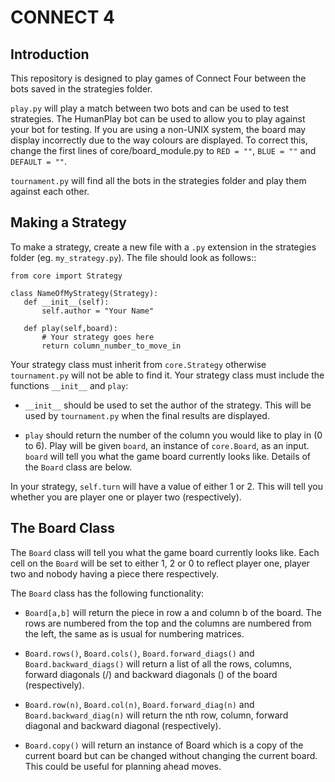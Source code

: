 CONNECT 4
=========

Introduction
------------
This repository is designed to play games of Connect Four between the bots
saved in the strategies folder.

``play.py`` will play a match between two bots and can be used to test
strategies. The HumanPlay bot can be used to allow you to play against your
bot for testing. If you are using a non-UNIX system, the board may display
incorrectly due to the way colours are displayed. To correct this, change the
first lines of core/board_module.py to ``RED = ""``, ``BLUE = ""`` and
``DEFAULT = ""``.

``tournament.py`` will find all the bots in the strategies folder and play
them against each other.

Making a Strategy
-----------------
To make a strategy, create a new file with a ``.py`` extension in the
strategies folder (eg. ``my_strategy.py``). The file should look as follows::

    from core import Strategy
    
    class NameOfMyStrategy(Strategy):
       def __init__(self):
           self.author = "Your Name"
    
       def play(self,board):
           # Your strategy goes here
           return column_number_to_move_in

Your strategy class must inherit from ``core.Strategy`` otherwise 
``tournament.py`` will not be able to find it. Your strategy class must 
include the functions ``__init__`` and ``play``:

*   ``__init__`` should be used to set the author of the strategy. This will
    be used by ``tournament.py`` when the final results are displayed.

*   ``play`` should return the number of the column you would like to play in
    (0 to 6). Play will be given ``board``, an instance of ``core.Board``, as
    an input. ``board`` will tell you what the game board currently looks 
    like. Details of the ``Board`` class are below.

In your strategy, ``self.turn`` will have a value of either 1 or 2. This will
tell you whether you are player one or player two (respectively).

The Board Class
---------------
The ``Board`` class will tell you what the game board currently looks like.
Each cell on the ``Board`` will be set to either 1, 2 or 0 to reflect player
one, player two and nobody having a piece there respectively.

The ``Board`` class has the following functionality:

*   ``Board[a,b]`` will return the piece in row a and column b of the board. The
    rows are numbered from the top and the columns are numbered from the left,
    the same as is usual for numbering matrices.

*   ``Board.rows()``, ``Board.cols()``, ``Board.forward_diags()`` and
    ``Board.backward_diags()`` will return a list of all the rows, columns,
    forward diagonals (/) and backward diagonals (\) of the board
    (respectively).

*   ``Board.row(n)``, ``Board.col(n)``, ``Board.forward_diag(n)`` and
    ``Board.backward_diag(n)`` will return the nth row, column, forward diagonal
    and backward diagonal (respectively).

*   ``Board.copy()`` will return an instance of Board which is a copy of the
    current board but can be changed without changing the current board. This
    could be useful for planning ahead moves.
